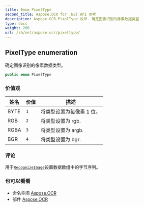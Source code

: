 ```yaml
---
title: Enum PixelType
second_title: Aspose.OCR for .NET API 参考
description: Aspose.OCR.PixelType 枚举. 确定图像识别的像素数据类型
type: docs
weight: 200
url: /zh/net/aspose.ocr/pixeltype/
---
```

## PixelType enumeration

确定图像识别的像素数据类型。

```csharp
public enum PixelType
```

### 价值观

| 姓名 | 价值 | 描述 |
| --- | --- | --- |
| BYTE | `1` | 将类型设置为每像素 1 位。 |
| RGB | `2` | 将类型设置为 rgb. |
| RGBA | `3` | 将类型设置为 argb. |
| BGR | `4` | 将类型设置为 bgr. |

### 评论

用于[`RecognizeImage`](../asposeocr/recognizeimage/)设置数据数组中的字节序列。

### 也可以看看

* 命名空间 [Aspose.OCR](../../aspose.ocr/)
* 部件 [Aspose.OCR](../../)


